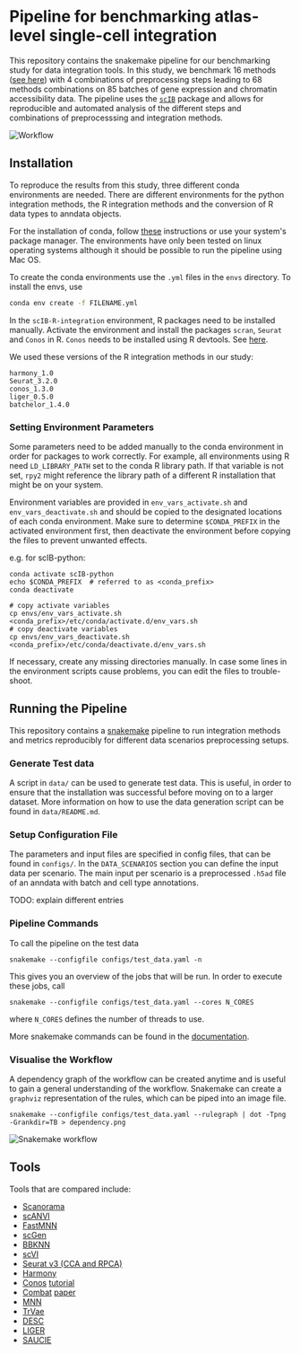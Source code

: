 # Pipeline for benchmarking atlas-level single-cell integration

This repository contains the snakemake pipeline for our benchmarking study for data integration tools.
In this study, we benchmark 16 methods ([see here](##tools)) with 4 combinations of preprocessing steps leading to 68 
methods combinations on 85 batches of gene expression and chromatin accessibility data.
The pipeline uses the [`scIB`](https://github.com/theislab/scib.git) package and allows for reproducible and automated
analysis of the different steps and combinations of preprocesssing and integration methods.

![Workflow](./figure.png)

## Installation
To reproduce the results from this study, three different conda environments are needed.
There are different environments for the python integration methods, the R integration methods and
the conversion of R data types to anndata objects.

For the installation of conda, follow [these](https://conda.io/projects/conda/en/latest/user-guide/install/index.html) instructions
or use your system's package manager. The environments have only been tested on linux operating systems
although it should be possible to run the pipeline using Mac OS.

To create the conda environments use the `.yml` files in the `envs` directory.
To install the envs, use
```bash
conda env create -f FILENAME.yml
``` 
In the `scIB-R-integration` environment, R packages need to be installed manually.
Activate the environment and install the packages `scran`, `Seurat` and `Conos` in R. `Conos` needs to be installed using R devtools.
See [here](https://github.com/hms-dbmi/conos).

We used these versions of the R integration methods in our study:
```
harmony_1.0
Seurat_3.2.0
conos_1.3.0
liger_0.5.0
batchelor_1.4.0
```


### Setting Environment Parameters
Some parameters need to be added manually to the conda environment in order for packages to work correctly.
For example, all environments using R need `LD_LIBRARY_PATH` set to the conda R library path.
If that variable is not set, `rpy2` might reference the library path of a different R installation that might be on your system.

Environment variables are provided in `env_vars_activate.sh` and `env_vars_deactivate.sh` and should be copied to the designated locations of each conda environment.
Make sure to determine `$CONDA_PREFIX` in the activated environment first, then deactivate the environment before copying the files to prevent unwanted effects.

e.g. for scIB-python:

```console
conda activate scIB-python
echo $CONDA_PREFIX  # referred to as <conda_prefix>
conda deactivate

# copy activate variables
cp envs/env_vars_activate.sh <conda_prefix>/etc/conda/activate.d/env_vars.sh
# copy deactivate variables
cp envs/env_vars_deactivate.sh <conda_prefix>/etc/conda/deactivate.d/env_vars.sh
```

If necessary, create any missing directories manually.
In case some lines in the environment scripts cause problems, you can edit the files to trouble-shoot.

## Running the Pipeline

This repository contains a [snakemake](https://snakemake.readthedocs.io/en/stable/) pipeline to run integration methods and metrics reproducibly for different data scenarios preprocessing setups.

### Generate Test data

A script in `data/` can be used to generate test data.
This is useful, in order to ensure that the installation was successful before moving on to a larger dataset.
More information on how to use the data generation script can be found in `data/README.md`.

### Setup Configuration File

The parameters and input files are specified in config files, that can be found in `configs/`.
In the `DATA_SCENARIOS` section you can define the input data per scenario.
The main input per scenario is a preprocessed `.h5ad` file of an anndata with batch and cell type annotations.

TODO: explain different entries

### Pipeline Commands

To call the pipeline on the test data

```commandline
snakemake --configfile configs/test_data.yaml -n
```

This gives you an overview of the jobs that will be run.
In order to execute these jobs, call

```commandline
snakemake --configfile configs/test_data.yaml --cores N_CORES
```

where `N_CORES` defines the number of threads to use.

More snakemake commands can be found in the [documentation](snakemake.readthedocs.io/).

### Visualise the Workflow
A dependency graph of the workflow can be created anytime and is useful to gain a general understanding of the workflow.
Snakemake can create a `graphviz` representation of the rules, which can be piped into an image file.

```shell script
snakemake --configfile configs/test_data.yaml --rulegraph | dot -Tpng -Grankdir=TB > dependency.png
```

![Snakemake workflow](./dependency.png)

## Tools
Tools that are compared include:
- [Scanorama](https://github.com/brianhie/scanorama)
- [scANVI](https://github.com/chenlingantelope/HarmonizationSCANVI)
- [FastMNN](https://bioconductor.org/packages/batchelor/)
- [scGen](https://github.com/theislab/scgen)
- [BBKNN](https://github.com/Teichlab/bbknn)
- [scVI](https://github.com/YosefLab/scVI)
- [Seurat v3 (CCA and RPCA)](https://github.com/satijalab/seurat)
- [Harmony](https://github.com/immunogenomics/harmony)
- [Conos](https://github.com/hms-dbmi/conos) [tutorial](https://htmlpreview.github.io/?https://github.com/satijalab/seurat.wrappers/blob/master/docs/conos.html)
- [Combat](https://scanpy.readthedocs.io/en/stable/api/scanpy.pp.combat.html) [paper](https://academic.oup.com/biostatistics/article/8/1/118/252073)
- [MNN](https://github.com/chriscainx/mnnpy)
- [TrVae](https://github.com/theislab/trvae)
- [DESC](https://github.com/eleozzr/desc)
- [LIGER](https://github.com/MacoskoLab/liger)
- [SAUCIE](https://github.com/KrishnaswamyLab/SAUCIE)
